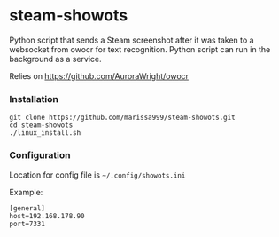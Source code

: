 # steam-showots

Python script that sends a Steam screenshot after it was taken to a websocket from owocr for text recognition.
Python script can run in the background as a service.

Relies on https://github.com/AuroraWright/owocr

### Installation

```
git clone https://github.com/marissa999/steam-showots.git
cd steam-showots
./linux_install.sh
```

### Configuration

Location for config file is `~/.config/showots.ini`

Example:
```
[general]
host=192.168.178.90
port=7331
```
